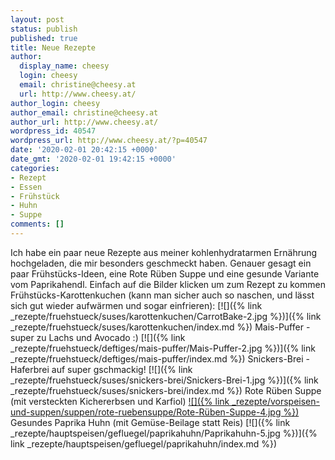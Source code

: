 ```yaml
---
layout: post
status: publish
published: true
title: Neue Rezepte
author:
  display_name: cheesy
  login: cheesy
  email: christine@cheesy.at
  url: http://www.cheesy.at/
author_login: cheesy
author_email: christine@cheesy.at
author_url: http://www.cheesy.at/
wordpress_id: 40547
wordpress_url: http://www.cheesy.at/?p=40547
date: '2020-02-01 20:42:15 +0000'
date_gmt: '2020-02-01 19:42:15 +0000'
categories:
- Rezept
- Essen
- Frühstück
- Huhn
- Suppe
comments: []
---
```

Ich habe ein paar neue Rezepte aus meiner kohlenhydratarmen Ernährung hochgeladen, die mir besonders geschmeckt haben. Genauer gesagt ein paar Frühstücks-Ideen, eine Rote Rüben Suppe und eine gesunde Variante vom Paprikahendl. Einfach auf die Bilder klicken um zum Rezept zu kommen
Frühstücks-Karottenkuchen (kann man sicher auch so naschen, und lässt sich gut wieder aufwärmen und sogar einfrieren):
[![]({% link _rezepte/fruehstueck/suses/karottenkuchen/CarrotBake-2.jpg %})]({% link _rezepte/fruehstueck/suses/karottenkuchen/index.md %})
Mais-Puffer - super zu Lachs und Avocado :)
[![]({% link _rezepte/fruehstueck/deftiges/mais-puffer/Mais-Puffer-2.jpg %})]({% link _rezepte/fruehstueck/deftiges/mais-puffer/index.md %})
Snickers-Brei - Haferbrei auf super gschmackig!
[![]({% link _rezepte/fruehstueck/suses/snickers-brei/Snickers-Brei-1.jpg %})]({% link _rezepte/fruehstueck/suses/snickers-brei/index.md %})
Rote Rüben Suppe (mit versteckten Kichererbsen und Karfiol)
[![]({% link _rezepte/vorspeisen-und-suppen/suppen/rote-ruebensuppe/Rote-Rüben-Suppe-4.jpg %})](http://www.cheesy.at/rezepte/vorspeisen-und-suppen/suppen/rote-rubensuppe/)
Gesundes Paprika Huhn (mit Gemüse-Beilage statt Reis)
[![]({% link _rezepte/hauptspeisen/gefluegel/paprikahuhn/Paprikahuhn-5.jpg %})]({% link _rezepte/hauptspeisen/gefluegel/paprikahuhn/index.md %})
